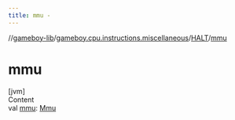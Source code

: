 ```yaml
---
title: mmu -
---
```

//[gameboy-lib](../../index.md)/[gameboy.cpu.instructions.miscellaneous](../index.md)/[HALT](index.md)/[mmu](mmu.md)



# mmu  
[jvm]  
Content  
val [mmu](mmu.md): [Mmu](../../gameboy.memory/-mmu/index.md)  



